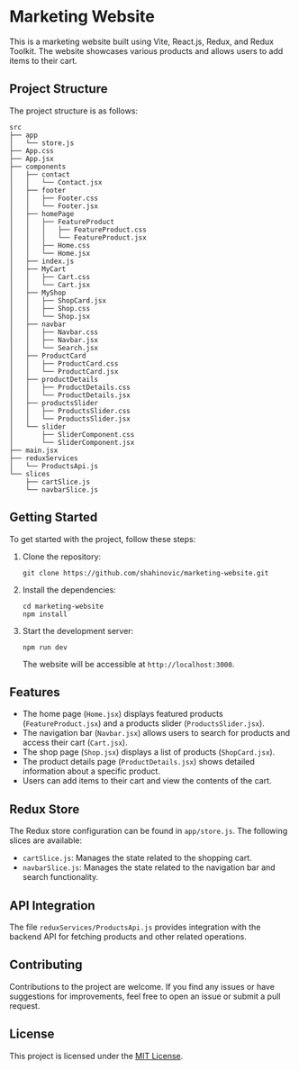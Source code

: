 # Marketing Website

This is a marketing website built using Vite, React.js, Redux, and Redux Toolkit. The website showcases various products and allows users to add items to their cart.

## Project Structure

The project structure is as follows:

```
src
├── app
│   └── store.js
├── App.css
├── App.jsx
├── components
│   ├── contact
│   │   └── Contact.jsx
│   ├── footer
│   │   ├── Footer.css
│   │   └── Footer.jsx
│   ├── homePage
│   │   ├── FeatureProduct
│   │   │   ├── FeatureProduct.css
│   │   │   └── FeatureProduct.jsx
│   │   ├── Home.css
│   │   └── Home.jsx
│   ├── index.js
│   ├── MyCart
│   │   ├── Cart.css
│   │   └── Cart.jsx
│   ├── MyShop
│   │   ├── ShopCard.jsx
│   │   ├── Shop.css
│   │   └── Shop.jsx
│   ├── navbar
│   │   ├── Navbar.css
│   │   ├── Navbar.jsx
│   │   └── Search.jsx
│   ├── ProductCard
│   │   ├── ProductCard.css
│   │   └── ProductCard.jsx
│   ├── productDetails
│   │   ├── ProductDetails.css
│   │   └── ProductDetails.jsx
│   ├── productsSlider
│   │   ├── ProductsSlider.css
│   │   └── ProductsSlider.jsx
│   └── slider
│       ├── SliderComponent.css
│       └── SliderComponent.jsx
├── main.jsx
├── reduxServices
│   └── ProductsApi.js
└── slices
    ├── cartSlice.js
    └── navbarSlice.js
```

## Getting Started

To get started with the project, follow these steps:

1. Clone the repository:

   ```shell
   git clone https://github.com/shahinovic/marketing-website.git
   ```

2. Install the dependencies:

   ```shell
   cd marketing-website
   npm install
   ```

3. Start the development server:

   ```shell
   npm run dev
   ```

   The website will be accessible at `http://localhost:3000`.

## Features

- The home page (`Home.jsx`) displays featured products (`FeatureProduct.jsx`) and a products slider (`ProductsSlider.jsx`).
- The navigation bar (`Navbar.jsx`) allows users to search for products and access their cart (`Cart.jsx`).
- The shop page (`Shop.jsx`) displays a list of products (`ShopCard.jsx`).
- The product details page (`ProductDetails.jsx`) shows detailed information about a specific product.
- Users can add items to their cart and view the contents of the cart.

## Redux Store

The Redux store configuration can be found in `app/store.js`. The following slices are available:

- `cartSlice.js`: Manages the state related to the shopping cart.
- `navbarSlice.js`: Manages the state related to the navigation bar and search functionality.

## API Integration

The file `reduxServices/ProductsApi.js` provides integration with the backend API for fetching products and other related operations.

## Contributing

Contributions to the project are welcome. If you find any issues or have suggestions for improvements, feel free to open an issue or submit a pull request.

## License

This project is licensed under the [MIT License](LICENSE).


